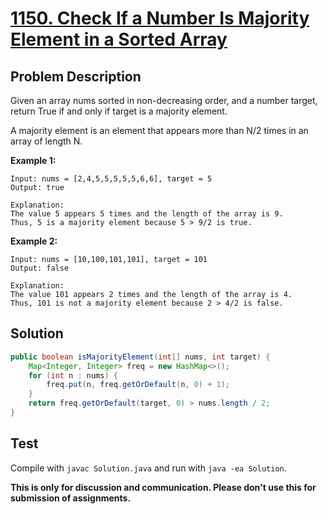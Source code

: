 # [1150. Check If a Number Is Majority Element in a Sorted Array][title]

## Problem Description

Given an array nums sorted in non-decreasing order, and a number target, return True if and only if target is a majority element.

A majority element is an element that appears more than N/2 times in an array of length N.

**Example 1:**

```
Input: nums = [2,4,5,5,5,5,5,6,6], target = 5
Output: true

Explanation: 
The value 5 appears 5 times and the length of the array is 9.
Thus, 5 is a majority element because 5 > 9/2 is true.
```

**Example 2:**

```
Input: nums = [10,100,101,101], target = 101
Output: false

Explanation: 
The value 101 appears 2 times and the length of the array is 4.
Thus, 101 is not a majority element because 2 > 4/2 is false.
```

## Solution

```java
public boolean isMajorityElement(int[] nums, int target) {
    Map<Integer, Integer> freq = new HashMap<>();
    for (int n : nums) {
        freq.put(n, freq.getOrDefault(n, 0) + 1);
    }
    return freq.getOrDefault(target, 0) > nums.length / 2;
}
```

## Test

Compile with `javac Solution.java` and run with `java -ea Solution`.

**This is only for discussion and communication. Please don't use this for submission of assignments.**

[title]: https://leetcode.com/problems/is-a-a-majority-element/